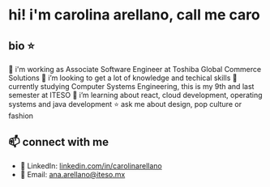 # hi! i'm carolina arellano, call me caro

## bio ⭐

📓 i'm working as Associate Software Engineer at Toshiba Global Commerce Solutions
🧩 i’m looking to get a lot of knowledge and techical skills
🚀 currently studying Computer Systems Engineering, this is my 9th and last semester at ITESO
🪼 i’m learning about react, cloud development, operating systems and java development
⭐️ ask me about design, pop culture or fashion

## 📫 connect with me

- 💼 LinkedIn: [linkedin.com/in/carolinarellano](https://www.linkedin.com/in/carolinarellano/)
- 📧 Email: ana.arellano@iteso.mx

